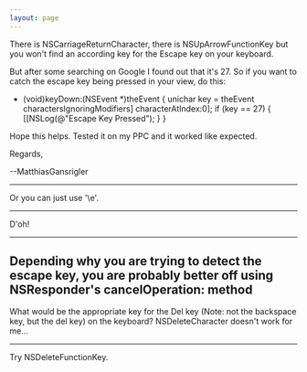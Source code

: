 ```yaml
---
layout: page
---
```


There is NSCarriageReturnCharacter, there is NSUpArrowFunctionKey but you won't find an according key for the Escape key on your keyboard.

But after some searching on Google I found out that it's 27. So if you want to catch the escape key being pressed in your view, do this:

    
- (void)keyDown:(NSEvent *)theEvent
{
    unichar key = theEvent charactersIgnoringModifiers] characterAtIndex:0];
    if (key == 27)
    {
        [[NSLog(@"Escape Key Pressed");
    }
}


Hope this helps. Tested it on my PPC and it worked like expected.

Regards,

--MatthiasGansrigler

----

Or you can just use '\e'.

----
D'oh!

----
Depending why you are trying to detect the escape key, you are probably better off using NSResponder's cancelOperation: method
----
What would be the appropriate key for the Del key (Note: not the backspace key, but the del key) on the keyboard? NSDeleteCharacter doesn't work for me...

----

Try NSDeleteFunctionKey.
